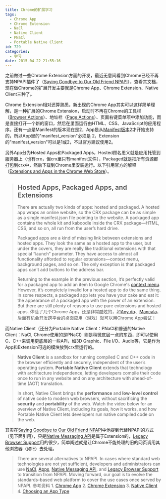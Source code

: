 ```yaml
---
title: Chrome的扩展学习
tags:
  - Chrome App
  - Chrome Extension
  - NaCl
  - Native Client
  - PNaCl
  - Portable Native Client
id: 729
categories:
  - 学习
date: 2015-04-22 21:55:16
---
```


之前做过一些Chrome Extension方面的开发，最近无意间看到Chrome已经不再支持NPAPI插件了（[Saying Goodbye to Our Old Friend NPAPI](http://blog.chromium.org/2013/09/saying-goodbye-to-our-old-friend-npapi.html)），查看其文档，现在做Chrome的扩展开发主要就是Chrome App、Chrome Extension、Native Client三种了。<!--more-->

Chrome Extension相对还算熟悉，新出现的Chrome App其实可以这样简单理解，是一种扩展的Chrome Extension，启动时不再在Chrome的工具栏（[Browser Actions](https://developer.chrome.com/extensions/browserAction)）、地址栏（[Page Actions](https://developer.chrome.com/extensions/pageAction)）、页面右键菜单项中添加功能，而是直接打开一个新的窗口，然后在里面运行由HTML、CSS、JavaScript的应用程序。还有一点是Manifest的版本现在是2，App是从[Manifest版本](https://developer.chrome.com/extensions/manifestVersion)2才开始支持的，所以App里的<span class="pl-s"><span class="pl-pds">"</span>manifest_version<span class="pl-pds">"必须是</span></span> <span class="pl-c1">2，Extension的<span class="pl-pds">"</span>manifest_version<span class="pl-pds">"可以是1或2，不过官方建议使用2。</span></span>

另外App分为Hosted Apps和Packaged Apps，Hosted顾名思义就是应用托管到服务器上（也有crx，但crx里只有manifest文件），Packaged就是把所有资源都打包到crx中，然后下载到Chrome里安装运行。以下引用官方的解释（[Extensions and Apps in the Chrome Web Store](https://developer.chrome.com/webstore/apps_vs_extensions)）。
> ## Hosted Apps, Packaged Apps, and Extensions
> 
> There are actually two kinds of apps: hosted and packaged. A hosted app wraps an online website, so the CRX package can be as simple as a single manifest.json file pointing to the website. A packaged app contains the whole kit and kaboodle inside the CRX package—HTML, CSS, and so on, all run from the user’s hard drive.
> 
> 
> Packaged apps are a kind of missing link between extensions and hosted apps. They look the same as a hosted app to the user, but under the covers, they are really like traditional extensions with that special “launch” parameter. They have access to almost all functionality afforded to regular extensions—context menu, background pages, and so on. The only exception is that packaged apps can't add buttons to the address bar.
> 
> 
> Returning to the example in the previous section, it’s perfectly valid for a packaged app to add an item to Google Chrome's [context menu](http://code.google.com/chrome/extensions/contextMenus.html). However, it’s completely invalid for a hosted app to do the same thing. In some respects, a packaged app lets you have your cake and eat it: the appearance of a packaged app with the power of an extension. But there are still plenty of reasons to use pure extensions and hosted apps.
体验了几个Chrome App，还是非常酷炫的，如[Any.do](https://chrome.google.com/webstore/detail/anydo/ocgddccilgpeepgglnlpchkpgamkgmld)、[Mancala](https://chrome.google.com/webstore/detail/mancala/cjlhjhpnhabnfepdfemepiilbjbkecpe)，后面有机会开发跨平台的桌面应用（游戏）就可以用Chrome App尝试！

而Native Client（还分为Portable Native Client：PNaCl和普通的Native Client：NaCl, Chrome使用的是PNaCl）则是稍微底层一点的东西，即可以使用C、C++来调用更底层的一些API，如3D Graphic、File I/O、Audio等，它是作为App和Extension可选的模块放到crx里运行的。
> **Native Client** is a sandbox for running compiled C and C++ code in the browser efficiently and securely, independent of the user’s operating system. **Portable Native Client** extends that technology with architecture independence, letting developers compile their code once to run in any website and on any architecture with ahead-of-time (AOT) translation.
> 
> 
> In short, Native Client brings the **performance** and **low-level control** of native code to modern web browsers, without sacrificing the **security** and **portability** of the web. Watch the video below for an overview of Native Client, including its goals, how it works, and how Portable Native Client lets developers run native compiled code on the web.
 

其实在[Saying Goodbye to Our Old Friend NPAPI](http://blog.chromium.org/2013/09/saying-goodbye-to-our-old-friend-npapi.html)中他提到代替NPAPI的方式（见下面引用），只是[Native Messaging API](http://developer.chrome.com/extensions/messaging.html#native-messaging)是属于Extension的，[Legacy Browser Support](https://support.google.com/chrome/a/answer/3019558?hl=en)用的很少，简单阐述就是让Chrome不能处理的旧的网页调用其他浏览器（如IE）去处理。
> There are several alternatives to NPAPI. In cases where standard web technologies are not yet sufficient, developers and administrators can use [NaCl](https://developers.google.com/native-client/), [Apps](http://developer.chrome.com/apps/), [Native Messaging API](http://developer.chrome.com/extensions/messaging.html#native-messaging), and [Legacy Browser Support](https://support.google.com/chrome/a/answer/3019558?hl=en) to transition from NPAPI. Moving forward, our goal is to evolve the standards-based web platform to cover the use cases once served by NPAPI.
参考资料
1\. [Chrome App](https://developer.chrome.com/apps/about_apps)
2\. [Chrome Extension](https://developer.chrome.com/extensions)
3\. [Native Client](https://developer.chrome.com/native-client)
4\. [Choosing an App Type](https://developer.chrome.com/webstore/choosing)